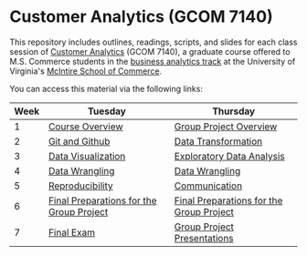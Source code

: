 # Customer Analytics (GCOM 7140)

This repository includes outlines, readings, scripts, and slides for each class
session of [Customer Analytics][syllabus] (GCOM 7140), a graduate course offered
to M.S. Commerce students in the [business analytics track][ba track] at the
University of Virginia's [McIntire School of Commerce][mcintire].

You can access this material via the following links:  

__Week__ | __Tuesday__ | __Thursday__
--|-----------|-----------
1 | [Course Overview][session 1] | [Group Project Overview][session 2]  
2 | [Git and Github][session 3]  | [Data Transformation][session 4]
3 | [Data Visualization][session 5] | [Exploratory Data Analysis][session 6]
4 | [Data Wrangling][session 7] | [Data Wrangling][session 8]
5 | [Reproducibility][session 9] | [Communication][session 10]
6 | [Final Preparations for the Group Project][session 11] | [Final Preparations for the Group Project][session 12]
7 | [Final Exam][session 13] | [Group Project Presentations][session 14]

[ba track]: https://www.commerce.virginia.edu/ms-commerce/business-analytics
[mcintire]: https://www.commerce.virginia.edu/
[session 1]: https://github.com/GCOM7140/class-sessions/tree/master/01_course-overview#topic
[session 2]: https://github.com/GCOM7140/class-sessions/tree/master/02_group-project-overview#topic
[session 3]: https://github.com/GCOM7140/class-sessions/tree/master/03_git-and-github#topic
[session 4]: https://github.com/GCOM7140/class-sessions/tree/master/04_data-transformation#topic
[session 5]: https://github.com/GCOM7140/class-sessions/tree/master/05_data-visualization#topic
[session 6]: https://github.com/GCOM7140/class-sessions/tree/master/06_exploratory-data-analysis#topic
[session 7]: https://github.com/GCOM7140/class-sessions/tree/master/07_data-wrangling#topic
[session 8]: https://github.com/GCOM7140/class-sessions/tree/master/08_data-wrangling#topic
[session 9]: https://github.com/GCOM7140/class-sessions/tree/master/09_reproducibility#topic
[session 10]: https://github.com/GCOM7140/class-sessions/tree/master/10_communication#topic
[session 11]: https://github.com/GCOM7140/class-sessions/tree/master/11_final-preparations-for-the-group-project#topic
[session 12]: https://github.com/GCOM7140/class-sessions/tree/master/12_final-preparations-for-the-group-project#topic
[session 13]: https://github.com/GCOM7140/class-sessions/tree/master/13_final-exam#topic
[session 14]: https://github.com/GCOM7140/class-sessions/tree/master/14_group-project-presentations#topic
[syllabus]: https://docs.google.com/document/d/1Q2FtO-e4Q9uCBr8syPcv5pvRp1Zz5z_npjOyWOpTbpo/edit?usp=sharing